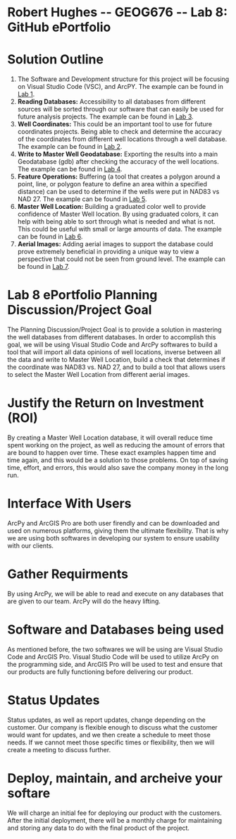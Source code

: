 # Robert Hughes -- GEOG676 -- Lab 8: GitHub ePortfolio 

# Solution Outline
1. The Software and Development structure for this project will be focusing on Visual Studio Code (VSC), and ArcPY. The example can be found in [Lab 1](https://github.com/trayhughes8/Hughes-GEOG676).
2. **Reading Databases:** Accessibility to all databases from different sources will be sorted through our software that can easily be used for future analysis projects. The example can be found in [Lab 3](https://github.com/trayhughes8/Lab3).
3. **Well Coordinates:** This could be an important tool to use for future coordinates projects. Being able to check and determine the accuracy of the coordinates from different well locations through a well database. The example can be found in [Lab 2](https://github.com/trayhughes8/Lab2VSC).
4. **Write to Master Well Geodatabase:** Exporting the results into a main Geodatabase (gdb) after checking the accuracy of the well locations. The example can be found in [Lab 4](https://github.com/trayhughes8/Lab4).
5. **Feature Operations:** Buffering (a tool that creates a polygon around a point, line, or polygon feature to define an area within a specified distance) can be used to determine if the wells were put in NAD83 vs NAD 27. The example can be found in [Lab 5](https://github.com/trayhughes8/Lab5).
6. **Master Well Location:** Building  a graduated color well to provide confidence of Master Well location. By using graduated colors, it can help with being able to sort through what is needed and what is not. This could be useful with small or large amounts of data. The example can be found in [Lab 6](https://github.com/trayhughes8/Lab6).
7. **Aerial Images:** Adding aerial images to support the database could prove extremely beneficial in providing a unique way to view a perspective that could not be seen from ground level. The example can be found in [Lab 7](https://github.com/trayhughes8/Lab7).

# Lab 8 ePortfolio Planning Discussion/Project Goal
The Planning Discussion/Project Goal is to provide a solution in mastering the well databases from different databases. In order to accomplish this goal, we will be using Visual Studio Code and ArcPy softwares to build a tool that will import all data opinions of well locations, inverse between all the data and write to Master Well Location, build a check that determines if the coordinate was NAD83 vs. NAD 27, and to build a tool that allows users to select the Master Well Location from different aerial images.

# Justify the Return on Investment (ROI)
By creating a Master Well Location database, it will overall reduce time spent working on the project, as well as reducing the amount of errors that are bound to happen over time. These exact examples happen time and time again, and this would be a solution to those problems. On top of saving time, effort, and errors, this would also save the company money in the long run.

# Interface With Users
ArcPy and ArcGIS Pro are both user firendly and can be downloaded and used on numerous platforms, giving them the ultimate flexibility. That is why we are using both softwares in developing our system to ensure usability with our clients.

# Gather Requirments
By using ArcPy, we will be able to read and execute on any databases that are given to our team. ArcPy will do the heavy lifting. 

# Software and Databases being used
As mentioned before, the two softwares we will be using are Visual Studio Code and ArcGIS Pro. Visual Studio Code will be used to utilize ArcPy on the programming side, and ArcGIS Pro will be used to test and ensure that our products are fully functioning before delivering our product.

# Status Updates
Status updates, as well as report updates, change depending on the customer. Our company is flexible enough to discuss what the customer would want for updates, and we then create a schedule to meet those needs. If we cannot meet those specific times or flexibility, then we will create a meeting to discuss further.

# Deploy, maintain, and archeive your softare
We will charge an initial fee for deploying our product with the customers. After the initial deployment, there will be a monthly charge for maintaining and storing any data to do with the final product of the project.
